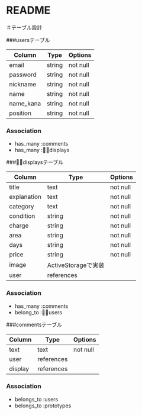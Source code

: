 # README

＃テーブル設計

###usersテーブル 

| Column    | Type       | Options            |
| --------- | ---------- | ------------------ |
| email     | string     | not null           |
| password  | string     | not null           |
| nickname  | string     | not null           |
| name      | string     | not null           |
| name_kana | string     | not null           |
| position  | string     | not null           |

### Association

- has_many :comments
- has_many :displays


###displaysテーブル

| Column     | Type               | Options            |
| -----------| ------------------ | ------------------ |
| title      | text               | not null           |
| explanation| text               | not null           |
| category   | text               | not null           |
| condition  | string             | not null           |
| charge     | string             | not null           |
| area       | string             | not null           |
| days       | string             | not null           |
| price      | string             | not null           |
| image      | ActiveStorageで実装 |                    |
| user       | references         |                    |

### Association

- has_many :comments
- belong_to :users
<!-- １対多数 -->


###commentsテーブル

| Column    | Type        | Options    |
|---------- | ------------| ---------- |
| text      | text        | not null   |
| user      | references  |            |
| display   | references  |            |

### Association

- belongs_to :users
- belongs_to :prototypes
<!-- 一対一 -->